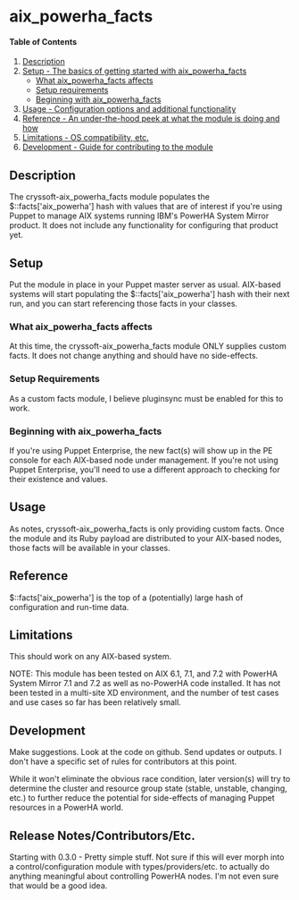 # aix_powerha_facts

#### Table of Contents

1. [Description](#description)
1. [Setup - The basics of getting started with aix_powerha_facts](#setup)
    * [What aix_powerha_facts affects](#what-aix_powerha_facts-affects)
    * [Setup requirements](#setup-requirements)
    * [Beginning with aix_powerha_facts](#beginning-with-aix_powerha_facts)
1. [Usage - Configuration options and additional functionality](#usage)
1. [Reference - An under-the-hood peek at what the module is doing and how](#reference)
1. [Limitations - OS compatibility, etc.](#limitations)
1. [Development - Guide for contributing to the module](#development)

## Description

The cryssoft-aix_powerha_facts module populates the $::facts['aix_powerha'] hash with 
values that are of interest if you're using Puppet to manage AIX systems running IBM's
PowerHA System Mirror product.  It does not include any functionality for configuring
that product yet.

## Setup

Put the module in place in your Puppet master server as usual.  AIX-based systems
will start populating the $::facts['aix_powerha'] hash with their next run, and you
can start referencing those facts in your classes.

### What aix_powerha_facts affects

At this time, the cryssoft-aix_powerha_facts module ONLY supplies custom facts.  It 
does not change anything and should have no side-effects.

### Setup Requirements

As a custom facts module, I believe pluginsync must be enabled for this to work.

### Beginning with aix_powerha_facts

If you're using Puppet Enterprise, the new fact(s) will show up in the PE console
for each AIX-based node under management.  If you're not using Puppet Enterprise,
you'll need to use a different approach to checking for their existence and values.

## Usage

As notes, cryssoft-aix_powerha_facts is only providing custom facts.  Once the module
and its Ruby payload are distributed to your AIX-based nodes, those facts will be
available in your classes.

## Reference

$::facts['aix_powerha'] is the top of a (potentially) large hash of configuration and
run-time data.

## Limitations

This should work on any AIX-based system.  

NOTE:  This module has been tested on AIX 6.1, 7.1, and 7.2 with PowerHA System Mirror 7.1 and 7.2
as well as no-PowerHA code installed.  It has not been tested in a multi-site XD environment, and
the number of test cases and use cases so far has been relatively small.

## Development

Make suggestions.  Look at the code on github.  Send updates or outputs.  I don't have
a specific set of rules for contributors at this point.

While it won't eliminate the obvious race condition, later version(s) will try to determine
the cluster and resource group state (stable, unstable, changing, etc.) to further reduce
the potential for side-effects of managing Puppet resources in a PowerHA world.

## Release Notes/Contributors/Etc.

Starting with 0.3.0 - Pretty simple stuff.  Not sure if this will ever morph into a
control/configuration module with types/providers/etc. to actually do anything 
meaningful about controlling PowerHA nodes.  I'm not even sure that would be a
good idea.

